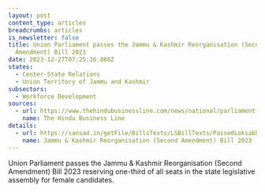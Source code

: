 ```yaml
---
layout: post
content_type: articles
breadcrumbs: articles
is_newsletter: false
title: Union Parliament passes the Jammu & Kashmir Reorganisation (Second
  Amendment) Bill 2023
date: 2023-12-27T07:25:16.808Z
states:
  - Center-State Relations
  - Union Territory of Jammu and Kashmir
subsectors:
  - Workforce Development
sources:
  - url: https://www.thehindubusinessline.com/news/national/parliament-passes-bills-to-extend-womens-reservation-in-jk-puducherry-assemblies/article67650415.ece
    name: The Hindu Business Line
details:
  - url: https://sansad.in/getFile/BillsTexts/LSBillTexts/PassedLoksabha/172-C_2023_ls_Englishi12132023112038AM.pdf?source=legislation
    name: Jammu & Kashmir Reorganisation (Second Amendment) Bill 2023
---
```

Union Parliament passes the Jammu & Kashmir Reorganisation (Second Amendment) Bill 2023 reserving one-third of all seats in the state legislative assembly for female candidates.
